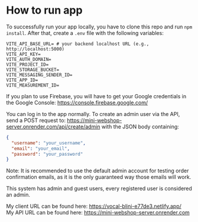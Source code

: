 # How to run app

To successfully run your app locally, you have to clone this repo and run `npm install`. After that, create a `.env` file with the following variables:

```env
VITE_API_BASE_URL= # your backend localhost URL (e.g., http://localhost:5000) 
VITE_API_KEY=
VITE_AUTH_DOMAIN=
VITE_PROJECT_ID=
VITE_STORAGE_BUCKET=
VITE_MESSAGING_SENDER_ID=
VITE_APP_ID=
VITE_MEASUREMENT_ID=
```

If you plan to use Firebase, you will have to get your Google credentials in the Google Console: https://console.firebase.google.com/

You can log in to the app normally.
To create an admin user via the API, send a POST request to: https://mini-webshop-server.onrender.com/api/create/admin
with the JSON body containing:
```json
{
  "username": "your_username",
  "email": "your_email",
  "password": "your_password"
}
```
Note: It is recommended to use the default admin account for testing order confirmation emails, as it is the only guaranteed way those emails will work.

This system has admin and guest users, every registered user is considered an admin.

My client URL can be found here: https://vocal-blini-e77de3.netlify.app/  
My API URL can be found here: https://mini-webshop-server.onrender.com
